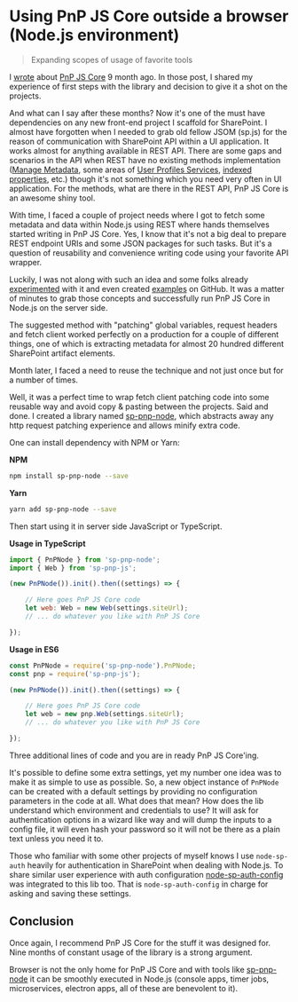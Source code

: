 # Using PnP JS Core outside a browser (Node.js environment)

> Expanding scopes of usage of favorite tools

I [wrote](https://www.linkedin.com/pulse/sharepoint-pnp-javascript-core-components-deserve-more-koltyakov) about [PnP JS Core](https://github.com/SharePoint/PnP-JS-Core) 9 month ago. In those post, I shared my experience of first steps with the library and decision to give it a shot on the projects.

And what can I say after these months? Now it's one of the must have dependencies on any new front-end project I scaffold for SharePoint. I almost have forgotten when I needed to grab old fellow JSOM (sp.js) for the reason of communication with SharePoint API within a UI application. It works almost for anything available in REST API. There are some gaps and scenarios in the API when REST have no existing methods implementation ([Manage Metadata](https://github.com/SharePoint/PnP-JS-Core/issues/415), some areas of [User Profiles Services](https://www.linkedin.com/pulse/working-sharepoint-ups-nodejs-andrew-koltyakov), [indexed properties](https://github.com/SharePoint/PnP-JS-Core/issues/455), etc.) though it's not something which you need very often in UI application. For the methods, what are there in the REST API, PnP JS Core is an awesome shiny tool.

With time, I faced a couple of project needs where I got to fetch some metadata and data within Node.js using REST where hands themselves started writing in PnP JS Core. Yes, I know that it's not a big deal to prepare REST endpoint URIs and some JSON packages for such tasks. But it's a question of reusability and convenience writing code using your favorite API wrapper.

Luckily, I was not along with such an idea and some folks already [experimented](https://blogs.msdn.microsoft.com/patrickrodgers/2016/10/17/using-pnp-js-core-and-node-sp-auth/) with it and even created [examples](https://github.com/s-KaiNet/node-pnpjs-sample) on GitHub. It was a matter of minutes to grab those concepts and successfully run PnP JS Core in Node.js on the server side.

The suggested method with "patching" global variables, request headers and fetch client worked perfectly on a production for a couple of different things, one of which is extracting metadata for almost 20 hundred different SharePoint artifact elements.

Month later, I faced a need to reuse the technique and not just once but for a number of times.

Well, it was a perfect time to wrap fetch client patching code into some reusable way and avoid copy & pasting between the projects. Said and done. I created a library named [sp-pnp-node](https://github.com/koltyakov/sp-pnp-node), which abstracts away any http request patching experience and allows minify extra code.

One can install dependency with NPM or Yarn:

**NPM**

```bash
npm install sp-pnp-node --save
```

**Yarn**

```bash
yarn add sp-pnp-node --save
```

Then start using it in server side JavaScript or TypeScript.

**Usage in TypeScript**

```javascript
import { PnPNode } from 'sp-pnp-node';
import { Web } from 'sp-pnp-js';

(new PnPNode()).init().then((settings) => {

    // Here goes PnP JS Core code
    let web: Web = new Web(settings.siteUrl);
    // ... do whatever you like with PnP JS Core

});
```

**Usage in ES6**

```javascript
const PnPNode = require('sp-pnp-node').PnPNode;
const pnp = require('sp-pnp-js');

(new PnPNode()).init().then((settings) => {

    // Here goes PnP JS Core code
    let web = new pnp.Web(settings.siteUrl);
    // ... do whatever you like with PnP JS Core

});
```

Three additional lines of code and you are in ready PnP JS Core'ing.

It's possible to define some extra settings, yet my number one idea was to make it as simple to use as possible. So, a new object instance of `PnPNode` can be created with a default settings by providing no configuration parameters in the code at all. What does that mean? How does the lib understand which environment and credentials to use? It will ask for authentication options in a wizard like way and will dump the inputs to a config file, it will even hash your password so it will not be there as a plain text unless you need it to.

Those who familiar with some other projects of myself knows I use `node-sp-auth` heavily for authentication in SharePoint when dealing with Node.js. To share similar user experience with auth configuration [node-sp-auth-config](https://github.com/koltyakov/node-sp-auth-config) was integrated to this lib too. That is `node-sp-auth-config` in charge for asking and saving these settings.

## Conclusion

Once again, I recommend PnP JS Core for the stuff it was designed for. Nine months of constant usage of the library is a strong argument.

Browser is not the only home for PnP JS Core and with tools like [sp-pnp-node](https://github.com/koltyakov/sp-pnp-node) it can be smoothly executed in Node.js (console apps, timer jobs, microservices, electron apps, all of these are benevolent to it).